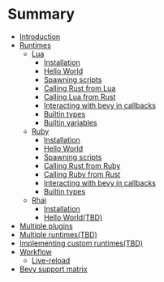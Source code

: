 # Summary

- [Introduction](./introduction.md)
- [Runtimes](./runtimes.md)
  - [Lua](./lua/lua.md)
    - [Installation](./lua/installation.md)
    - [Hello World](./lua/hello_world.md)
    - [Spawning scripts](./lua/spawning_scripts.md)
    - [Calling Rust from Lua](./lua/calling_rust_from_script.md)
    - [Calling Lua from Rust](./lua/calling_script_from_rust.md)
    - [Interacting with bevy in callbacks](./lua/interacting_with_bevy.md)
    - [Builtin types](./lua/builtin_types.md)
    - [Builtin variables](./lua/builtin_variables.md)
  - [Ruby](./ruby/ruby.md)
    - [Installation](./ruby/installation.md)
    - [Hello World](./ruby/hello_world.md)
    - [Spawning scripts](./ruby/spawning_scripts.md)
    - [Calling Rust from Ruby](./ruby/calling_rust_from_script.md)
    - [Calling Ruby from Rust](./ruby/calling_script_from_rust.md)
    - [Interacting with bevy in callbacks](./ruby/interacting_with_bevy.md)
    - [Builtin types](./ruby/builtin_types.md)
  - [Rhai](./rhai/rhai.md)
    - [Installation](./rhai/installation.md)
    - [Hello World(TBD)]()
- [Multiple plugins](./multiple_plugins.md)
- [Multiple runtimes(TBD)]()
- [Implementing custom runtimes(TBD)]()
- [Workflow](./workflow/workflow.md)
  - [Live-reload](./workflow/live_reload.md)
- [Bevy support matrix](./bevy_support_matrix.md)
